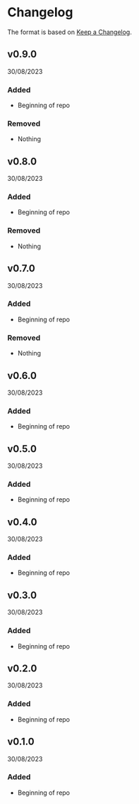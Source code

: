 # Changelog
The format is based on [Keep a Changelog](https://keepachangelog.com/en/1.0.0/).

## v0.9.0
30/08/2023

### Added
* Beginning of repo

### Removed
* Nothing

## v0.8.0
30/08/2023

### Added
* Beginning of repo

### Removed
* Nothing

## v0.7.0
30/08/2023

### Added
* Beginning of repo

### Removed
* Nothing

## v0.6.0
30/08/2023

### Added
* Beginning of repo

## v0.5.0
30/08/2023

### Added
* Beginning of repo

## v0.4.0
30/08/2023

### Added
* Beginning of repo

## v0.3.0
30/08/2023

### Added
* Beginning of repo

## v0.2.0
30/08/2023

### Added
* Beginning of repo


## v0.1.0
30/08/2023

### Added
* Beginning of repo
